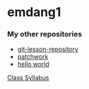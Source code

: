 # emdang1

<h3>My other repositories</h3>

<ul>
  <li><a href="https://github.com/emdang1/git-lesson-repository">git-lesson-repository</a></li>
  <li><a href="https://github.com/emdang1/patchwork">patchwork</a></li>
  <li><a href="https://github.com/emdang1/hello-world">hello world</a></li>
</ul>


<a href="https://github.com/green-fox-academy/chama-retros-syllabus">Class Syllabus</a>
